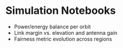 # Simulation Notebooks

- Power/energy balance per orbit
- Link margin vs. elevation and antenna gain
- Fairness metric evolution across regions
